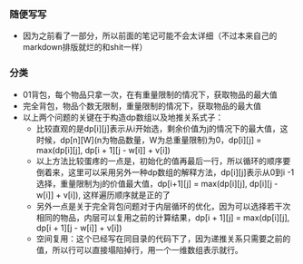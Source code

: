 ### 随便写写

* 因为之前看了一部分，所以前面的笔记可能不会太详细（不过本来自己的markdown排版就烂的和shit一样）

### 分类

* 01背包，每个物品只拿一次，在有重量限制的情况下，获取物品的最大值
* 完全背包，物品个数无限制，重量限制的情况下，获取物品的最大值
* 以上两个问题的关键在于构造dp数组以及地推关系式子：
  * 比较直观的是dp\[i][j]表示从i开始选，剩余价值为j的情况下的最大值，这时候，dp\[n][W]\(n为物品数量，W为总重量限制)为0，dp\[i][j] = max(dp\[i][j], dp\[i + 1][j - w\[i]] + v[i])
  * 以上方法比较蛋疼的一点是，初始化的值再最后一行，所以循环的顺序要倒着来，这里可以采用另外一种dp数组的解释方法，dp[i\][j]表示从0到i -1选择，重量限制为j的价值最大值，dp[i+1\][j] = max(dp\[i][j], dp\[i][j - w[i]] + v[i]), 这样遍历顺序就是正的了
  * 另外一点是关于完全背包问题对于内层循环的优化，因为可以选择若干次相同的物品，内层可以复用之前的计算结果，dp\[i + 1][j] = max(dp\[i][j], dp\[i + 1][j - w[i]] + v[i])
  * 空间复用：这个已经写在同目录的代码下了，因为递推关系只需要之前的值，所以行可以直接塌陷掉行，用一个一维数组表示就行。

